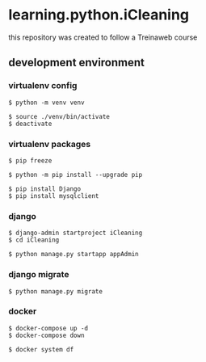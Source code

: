 # learning.python.iCleaning

this repository was created to follow a Treinaweb course

## development environment
### virtualenv config
```
$ python -m venv venv

$ source ./venv/bin/activate 
$ deactivate
```

### virtualenv packages
```
$ pip freeze

$ python -m pip install --upgrade pip

$ pip install Django
$ pip install mysqlclient
```

### django
```
$ django-admin startproject iCleaning
$ cd iCleaning

$ python manage.py startapp appAdmin
```

### django migrate
```
$ python manage.py migrate
```

### docker
```
$ docker-compose up -d 
$ docker-compose down

$ docker system df
```

